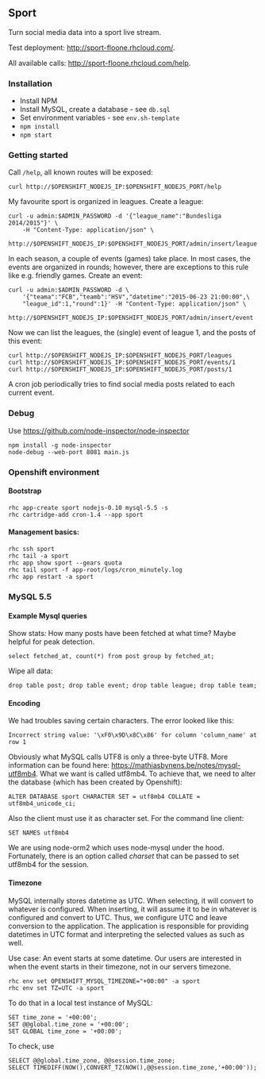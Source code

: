 ## Sport

Turn social media data into a sport live stream.

Test deployment: http://sport-floone.rhcloud.com/.

All available calls: http://sport-floone.rhcloud.com/help.

### Installation

* Install NPM
* Install MySQL, create a database - see `db.sql`
* Set environment variables - see `env.sh-template`
* `npm install`
* `npm start`

### Getting started

Call `/help`, all known routes will be exposed:

	curl http://$OPENSHIFT_NODEJS_IP:$OPENSHIFT_NODEJS_PORT/help

My favourite sport is organized in leagues. Create a league:

	curl -u admin:$ADMIN_PASSWORD -d '{"league_name":"Bundesliga 2014/2015"}' \
		-H "Content-Type: application/json" \
		http://$OPENSHIFT_NODEJS_IP:$OPENSHIFT_NODEJS_PORT/admin/insert/league

In each season, a couple of events (games) take place. In most cases, the events are organized in rounds; however, there are exceptions to this rule like e.g. friendly games. Create an event:

	curl -u admin:$ADMIN_PASSWORD -d \
		'{"teama":"FCB","teamb":"HSV","datetime":"2015-06-23 21:00:00",\
		"league_id":1,"round":1}' -H "Content-Type: application/json" \
		http://$OPENSHIFT_NODEJS_IP:$OPENSHIFT_NODEJS_PORT/admin/insert/event

Now we can list the leagues, the (single) event of league 1, and the posts of this event:

	curl http://$OPENSHIFT_NODEJS_IP:$OPENSHIFT_NODEJS_PORT/leagues
	curl http://$OPENSHIFT_NODEJS_IP:$OPENSHIFT_NODEJS_PORT/events/1
	curl http://$OPENSHIFT_NODEJS_IP:$OPENSHIFT_NODEJS_PORT/posts/1

A cron job periodically tries to find social media posts related to each current event.

### Debug

Use https://github.com/node-inspector/node-inspector

	npm install -g node-inspector
	node-debug --web-port 8081 main.js

### Openshift environment

#### Bootstrap

	rhc app-create sport nodejs-0.10 mysql-5.5 -s
	rhc cartridge-add cron-1.4 --app sport

#### Management basics:

	rhc ssh sport
	rhc tail -a sport
	rhc app show sport --gears quota
	rhc tail sport -f app-root/logs/cron_minutely.log
	rhc app restart -a sport

### MySQL 5.5

#### Example Mysql queries

Show stats: How many posts have been fetched at what time? Maybe helpful for peak detection.

	select fetched_at, count(*) from post group by fetched_at;

Wipe all data:

	drop table post; drop table event; drop table league; drop table team;

#### Encoding

We had troubles saving certain characters. The error looked like this:

	Incorrect string value: '\xF0\x9D\x8C\x86' for column 'column_name' at row 1

Obviously what MySQL calls UTF8 is only a three-byte UTF8. More information can be found here:
https://mathiasbynens.be/notes/mysql-utf8mb4.
What we want is called utf8mb4. To achieve that, we need to alter the database (which has been created by Openshift):

	ALTER DATABASE sport CHARACTER SET = utf8mb4 COLLATE = utf8mb4_unicode_ci;

Also the client must use it as character set. For the command line client:

	SET NAMES utf8mb4

We are using node-orm2 which uses node-mysql under the hood. Fortunately, there is an option called _charset_  that can be passed to set utf8mb4 for the session.

#### Timezone

MySQL internally stores datetime as UTC. When selecting, it will convert to whatever is configured. When inserting, it will assume it to be in whatever is configured and convert to UTC. Thus, we configure UTC and leave conversion to the application. The application is responsible for providing datetimes in UTC format and interpreting the selected values as such as well.

Use case: An event starts at some datetime. Our users are interested in when the event starts in their timezone, not in our servers timezone.

	rhc env set OPENSHIFT_MYSQL_TIMEZONE="+00:00" -a sport
	rhc env set TZ=UTC -a sport

To do that in a local test instance of MySQL:

	SET time_zone = '+00:00';
	SET @@global.time_zone = '+00:00';
	SET GLOBAL time_zone = '+00:00';

To check, use

	SELECT @@global.time_zone, @@session.time_zone;
	SELECT TIMEDIFF(NOW(),CONVERT_TZ(NOW(),@@session.time_zone,'+00:00'));